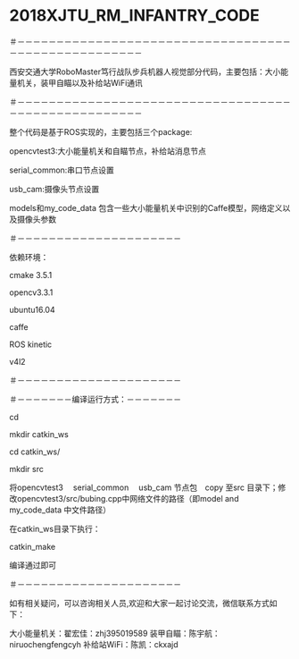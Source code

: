 # 2018XJTU_RM_INFANTRY_CODE
＃－－－－－－－－－－－－－－－－－－－－－－－－－－－－－－－－－－－－－－－－－－－－－－－－－－－－

西安交通大学RoboMaster笃行战队步兵机器人视觉部分代码，主要包括：大小能量机关，装甲自瞄以及补给站WiFi通讯

＃－－－－－－－－－－－－－－－－－－－－－－－－－－－－－－－－－－－－－－－－－－－－－－－－－－－－

整个代码是基于ROS实现的，主要包括三个package:

opencvtest3:大小能量机关和自瞄节点，补给站消息节点

serial_common:串口节点设置

usb_cam:摄像头节点设置

models和my_code_data 包含一些大小能量机关中识别的Caffe模型，网络定义以及摄像头参数

＃－－－－－－－－－－－－－－－－－－－－－

依赖环境：

cmake 3.5.1

opencv3.3.1

ubuntu16.04

caffe

ROS kinetic

v4l2

＃－－－－－－－－－－－－－－－－－－－－－


＃－－－－－－－编译运行方式：－－－－－－－

cd 

mkdir catkin_ws

cd catkin_ws/

mkdir src

将opencvtest3 　serial_common 　usb_cam 节点包　copy 至src 目录下；修改opencvtest3/src/bubing.cpp中网络文件的路径（即model and my_code_data 中文件路径）

在catkin_ws目录下执行：

catkin_make

编译通过即可

＃－－－－－－－－－－－－－－－－－－－－－

如有相关疑问，可以咨询相关人员,欢迎和大家一起讨论交流，微信联系方式如下：

大小能量机关：翟宏佳：zhj395019589
装甲自瞄：陈宇航：niruochengfengcyh
补给站WiFi：陈凯：ckxajd
